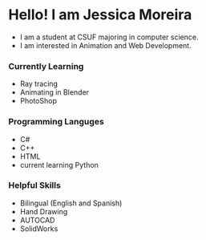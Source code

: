 # Hello! I am Jessica Moreira
* I am a student at CSUF majoring in computer science. 
* I am interested in Animation and Web Development.

### Currently Learning 
* Ray tracing
* Animating in Blender
* PhotoShop

### Programming Languges
* C#
* C++
* HTML
* current learning Python

### Helpful Skills
* Bilingual (English and Spanish)
* Hand Drawing
* AUTOCAD
* SolidWorks 
